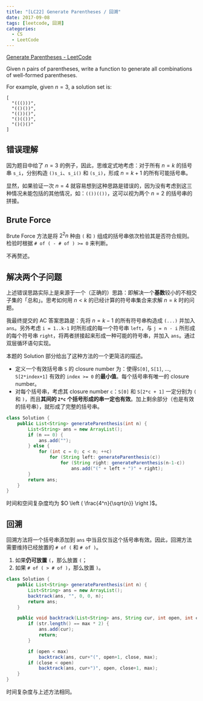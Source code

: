 ```yaml
---
title: "[LC22] Generate Parentheses / 回溯"
date: 2017-09-08
tags: [leetcode, 回溯]
categories:
  - CS
  - LeetCode
---
```


[Generate Parentheses - LeetCode](https://leetcode.com/problems/generate-parentheses/)

Given n pairs of parentheses, write a function to generate all combinations of well-formed parentheses.

<!-- more -->

For example, given $n = 3$, a solution set is:

```
[
  "((()))",
  "(()())",
  "(())()",
  "()(())",
  "()()()"
]
```

## 错误理解

因为题目中给了 $n = 3$ 的例子，因此，思维定式地考虑：对于所有 $n=k$ 的括号串 `s_i`，分别构造 `()s_i`、`s_i()` 和 `(s_i)`，形成 $n=k+1$ 的所有可能括号串。

显然，如果验证一次 $n=4$ 就容易想到这种思路是错误的，因为没有考虑到这三种情况未能包括的其他情况，如：`(())(())`，这可以视为两个 $n=2$ 的括号串的拼接。

## Brute Force

Brute Force 方法是将 $2^2n$ 种由 `(` 和 `)` 组成的括号串依次检验其是否符合规则。检验时根据 `# of ( - # of ) >= 0` 来判断。

不再赘述。

## 解决两个子问题

上述错误思路实际上是来源于一个（正确的）思路：即解决一个**基数**较小的不相交子集的「总和」。思考如何用 $n<k$ 的已经计算的符号串集合来求解 $n=k$ 时的问题。

我最终提交的 AC 答案思路是：先将 $n=k-1$ 的所有符号串构造成 `(...)` 并加入 `ans`。另外考虑 `i = 1..k-1` 时所形成的每一个符号串 `left`，与 `j = n - i` 所形成的每个符号串 `right`，将两者拼接起来形成一种可能的符号串，并加入 `ans`。通过双层循环语句实现。

本题的 Solution 部分给出了这种方法的一个更简洁的描述。

* 定义一个有效括号串 `S` 的 closure number 为：使得`S[0]`, `S[1]`, ..., `S[2*index+1]` 有效的 `index >= 0` 的**最小值**。每个括号串有唯一的 closure number。
* 对每个括号串，考虑其 closure number `c`：`S[0]` 和 `S[2*c + 1]` 一定分别为 `(` 和 `)`，而且**其间的 `2*c` 个括号形成的串一定也有效**。加上剩余部分（也是有效的括号串），就形成了完整的括号串。

```java
class Solution {
    public List<String> generateParenthesis(int n) {
        List<String> ans = new ArrayList();
        if (n == 0) {
            ans.add("");
        } else {
            for (int c = 0; c < n; ++c)
                for (String left: generateParenthesis(c))
                    for (String right: generateParenthesis(n-1-c))
                        ans.add("(" + left + ")" + right);
        }
        return ans;
    }
}
```

时间和空间复杂度均为 $O \left ( \frac{4^n}{\sqrt{n}} \right )$。

## 回溯

回溯方法将一个括号串添加到 `ans` 中当且仅当这个括号串有效。因此，回溯方法需要维持已经放置的 `# of (` 和 `# of )`。

1. 如果**仍可放置** `(`，那么放置 `(`；
2. 如果 `# of ( > # of )`，那么放置 `)`。

```java
class Solution {
    public List<String> generateParenthesis(int n) {
        List<String> ans = new ArrayList();
        backtrack(ans, "", 0, 0, n);
        return ans;
    }

    public void backtrack(List<String> ans, String cur, int open, int close, int max){
        if (str.length() == max * 2) {
            ans.add(cur);
            return;
        }

        if (open < max)
            backtrack(ans, cur+"(", open+1, close, max);
        if (close < open)
            backtrack(ans, cur+")", open, close+1, max);
    }
}
```

时间复杂度与上述方法相同。